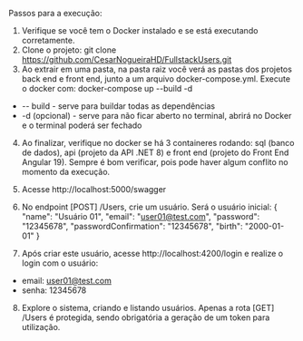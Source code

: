 Passos para a execução:
1. Verifique se você tem o Docker instalado e se está executando corretamente.
2. Clone o projeto: git clone https://github.com/CesarNogueiraHD/FullstackUsers.git
3. Ao extrair em uma pasta, na pasta raiz você verá as pastas dos projetos back end e front end, junto a um arquivo docker-compose.yml. Execute o docker com: docker-compose up --build -d
  - -- build       - serve para buildar todas as dependências
  - -d (opcional)  - serve para não ficar aberto no terminal, abrirá no Docker e o terminal poderá ser fechado
4. Ao finalizar, verifique no docker se há 3 containeres rodando: sql (banco de dados), api (projeto da API .NET 8) e front end (projeto do Front End Angular 19).
Sempre é bom verificar, pois pode haver algum conflito no momento da execução.
5. Acesse http://localhost:5000/swagger
6. No endpoint [POST] /Users, crie um usuário. Será o usuário inicial:
{
  "name": "Usuário 01",
  "email": "user01@test.com",
  "password": "12345678",
  "passwordConfirmation": "12345678",
  "birth": "2000-01-01"
}

7. Após criar este usuário, acesse http://localhost:4200/login e realize o login com o usuário:
 - email: user01@test.com
 - senha: 12345678
8. Explore o sistema, criando e listando usuários. Apenas a rota [GET] /Users é protegida, sendo obrigatória a geração de um token para utilização.
